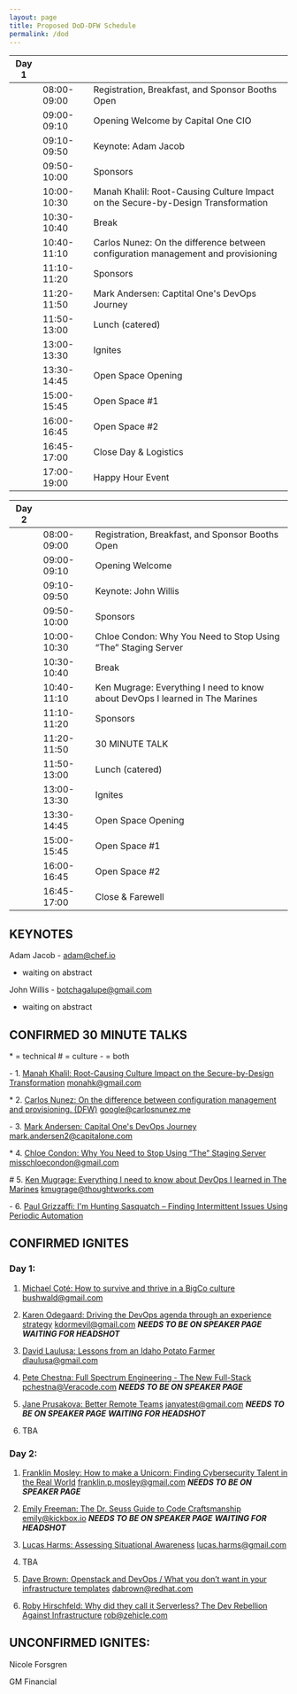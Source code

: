 ```yaml
---
layout: page
title: Proposed DoD-DFW Schedule
permalink: /dod
---
```

| Day 1 | | |
|-|-|-|  
|       | 08:00-09:00 | Registration, Breakfast, and Sponsor Booths Open |
|       | 09:00-09:10 | Opening Welcome by Capital One CIO |
|       | 09:10-09:50 | Keynote: Adam Jacob |
|       | 09:50-10:00 | Sponsors |
|       | 10:00-10:30 | Manah Khalil: Root-Causing Culture Impact on the Secure-by-Design Transformation |
|       | 10:30-10:40 | Break |
|       | 10:40-11:10 | Carlos Nunez: On the difference between configuration management and provisioning |
|       | 11:10-11:20 | Sponsors |
|       | 11:20-11:50 | Mark Andersen: Captital One's DevOps Journey |
|       | 11:50-13:00 | Lunch (catered) |
|       | 13:00-13:30 | Ignites |
|       | 13:30-14:45 | Open Space Opening |
|       | 15:00-15:45 | Open Space #1 |
|       | 16:00-16:45 | Open Space #2 |
|       | 16:45-17:00 | Close Day & Logistics |
|       | 17:00-19:00 | Happy Hour Event |

| Day 2 | | |
|-|-|-|  
|       | 08:00-09:00 | Registration, Breakfast, and Sponsor Booths Open |
|       | 09:00-09:10 | Opening Welcome |
|       | 09:10-09:50 | Keynote: John Willis |
|       | 09:50-10:00 | Sponsors |
|       | 10:00-10:30 | Chloe Condon: Why You Need to Stop Using “The” Staging Server |
|       | 10:30-10:40 | Break |
|       | 10:40-11:10 | Ken Mugrage: Everything I need to know about DevOps I learned in The Marines |
|       | 11:10-11:20 | Sponsors |
|       | 11:20-11:50 | 30 MINUTE TALK |
|       | 11:50-13:00 | Lunch (catered) |
|       | 13:00-13:30 | Ignites |
|       | 13:30-14:45 | Open Space Opening |
|       | 15:00-15:45 | Open Space #1 |
|       | 16:00-16:45 | Open Space #2 |
|       | 16:45-17:00 | Close & Farewell |

## KEYNOTES
Adam Jacob - adam@chef.io
- waiting on abstract

John Willis - botchagalupe@gmail.com
- waiting on abstract

## CONFIRMED 30 MINUTE TALKS
\* = technical # = culture - = both

\- 1. [Manah Khalil: Root-Causing Culture Impact on the Secure-by-Design Transformation](https://www.papercall.io/cfps/402/submissions/20402)
monahk@gmail.com

\* 2. [Carlos Nunez: On the difference between configuration management and provisioning. (DFW)](https://www.papercall.io/cfps/402/submissions/16381)
google@carlosnunez.me

\- 3. [Mark Andersen: Capital One's DevOps Journey](https://www.papercall.io/cfps/402/submissions/20479)
mark.andersen2@capitalone.com

\* 4. [Chloe Condon: Why You Need to Stop Using “The” Staging Server](https://www.papercall.io/cfps/402/submissions/19083)
misschloecondon@gmail.com

\# 5. [Ken Mugrage: Everything I need to know about DevOps I learned in The Marines](https://www.papercall.io/cfps/402/submissions/19998)
kmugrage@thoughtworks.com

\- 6. [Paul Grizzaffi: I'm Hunting Sasquatch – Finding Intermittent Issues Using Periodic Automation](https://www.papercall.io/cfps/402/submissions/18780)


## CONFIRMED IGNITES

### Day 1:

1. [Michael Coté: How to survive and thrive in a BigCo culture](https://www.papercall.io/cfps/402/submissions/14807)
bushwald@gmail.com

2. [Karen Odegaard: Driving the DevOps agenda through an experience strategy](https://www.papercall.io/cfps/402/submissions/19786)
kdormevil@gmail.com
***NEEDS TO BE ON SPEAKER PAGE***
***WAITING FOR HEADSHOT***

3. [David Laulusa: Lessons from an Idaho Potato Farmer](https://www.papercall.io/cfps/402/submissions/15418)
dlaulusa@gmail.com

4. [Pete Chestna: Full Spectrum  Engineering - The New Full-Stack](https://www.papercall.io/cfps/402/submissions/14682)
pchestna@Veracode.com
***NEEDS TO BE ON SPEAKER PAGE***

5. [Jane Prusakova: Better Remote Teams](https://www.papercall.io/cfps/402/submissions/17994)
janyatest@gmail.com
***NEEDS TO BE ON SPEAKER PAGE***
***WAITING FOR HEADSHOT***

6. TBA


### Day 2:

1. [Franklin Mosley: How to make a Unicorn: Finding Cybersecurity Talent in the Real World](https://www.papercall.io/cfps/402/submissions/20274)
franklin.p.mosley@gmail.com
***NEEDS TO BE ON SPEAKER PAGE***

2. [Emily Freeman: The Dr. Seuss Guide to Code Craftsmanship](https://www.papercall.io/cfps/402/submissions/19912)
emily@kickbox.io
***NEEDS TO BE ON SPEAKER PAGE***
***WAITING FOR HEADSHOT***

3. [Lucas Harms: Assessing Situational Awareness](https://www.papercall.io/cfps/402/submissions/18182)
lucas.harms@gmail.com

4. TBA

5. [Dave Brown: Openstack and DevOps / What you don’t want in your infrastructure templates](https://www.papercall.io/cfps/402/submissions/20385)
dabrown@redhat.com

6. [Roby Hirschfeld: Why did they call it Serverless? The Dev Rebellion Against Infrastructure](https://www.papercall.io/cfps/402/submissions/16940)
rob@zehicle.com


## UNCONFIRMED IGNITES:

Nicole Forsgren

GM Financial
